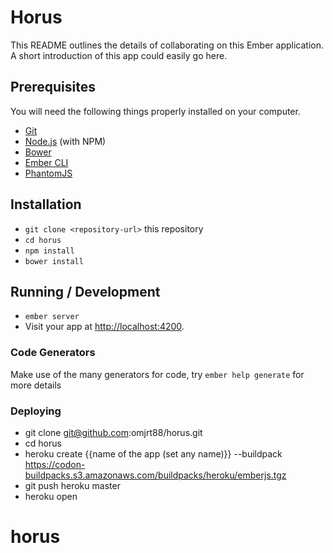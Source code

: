 # Horus

This README outlines the details of collaborating on this Ember application.
A short introduction of this app could easily go here.

## Prerequisites

You will need the following things properly installed on your computer.

* [Git](http://git-scm.com/)
* [Node.js](http://nodejs.org/) (with NPM)
* [Bower](http://bower.io/)
* [Ember CLI](http://ember-cli.com/)
* [PhantomJS](http://phantomjs.org/)

## Installation

* `git clone <repository-url>` this repository
* `cd horus`
* `npm install`
* `bower install`

## Running / Development

* `ember server`
* Visit your app at [http://localhost:4200](http://localhost:4200).

### Code Generators

Make use of the many generators for code, try `ember help generate` for more details

### Deploying

* git clone git@github.com:omjrt88/horus.git
* cd horus
* heroku create {{name of the app (set any name)}} --buildpack https://codon-buildpacks.s3.amazonaws.com/buildpacks/heroku/emberjs.tgz
* git push heroku master
* heroku open

# horus
